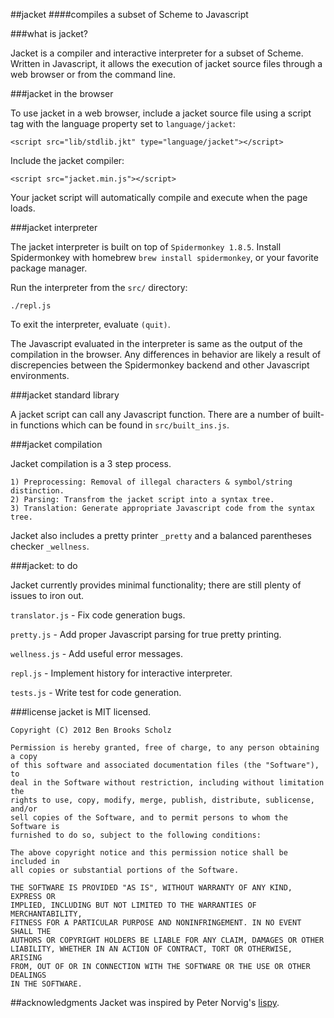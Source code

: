 ##jacket
####compiles a subset of Scheme to Javascript

###what is jacket?

Jacket is a compiler and interactive interpreter for a subset of Scheme. Written in Javascript, it allows the execution of jacket source files through a web 
browser or from the command line.

###jacket in the browser

To use jacket in a web browser, include a jacket source file using a script tag
with the language property set to `language/jacket`:

	<script src="lib/stdlib.jkt" type="language/jacket"></script>

Include the jacket compiler:
		
	<script src="jacket.min.js"></script>

Your jacket script will automatically compile and execute when the page loads.

###jacket interpreter

The jacket interpreter is built on top of `Spidermonkey 1.8.5`. Install
Spidermonkey with homebrew `brew install spidermonkey`, or your favorite package
manager.

Run the interpreter from the `src/` directory:

	./repl.js

To exit the interpreter, evaluate `(quit)`.

The Javascript evaluated in the interpreter is same as the output of the
compilation in the browser. Any differences in behavior are likely a result of
discrepencies between the Spidermonkey backend and other Javascript
environments.

###jacket standard library

A jacket script can call any Javascript function. There are a number of built-in
functions which can be found in `src/built_ins.js`. 

###jacket compilation

Jacket compilation is a 3 step process.
	
	1) Preprocessing: Removal of illegal characters & symbol/string distinction.
	2) Parsing: Transfrom the jacket script into a syntax tree.
	3) Translation: Generate appropriate Javascript code from the syntax tree.

Jacket also includes a pretty printer `_pretty` and a balanced parentheses
checker `_wellness`.

###jacket: to do

Jacket currently provides minimal functionality; there are still plenty of
issues to iron out. 

`translator.js` - Fix code generation bugs. 

`pretty.js`     - Add proper Javascript parsing for true pretty printing.

`wellness.js`   - Add useful error messages.

`repl.js`       - Implement history for interactive interpreter.

`tests.js`      - Write test for code generation.

###license
jacket is MIT licensed.

	Copyright (C) 2012 Ben Brooks Scholz 

	Permission is hereby granted, free of charge, to any person obtaining a copy
	of this software and associated documentation files (the "Software"), to 
	deal in the Software without restriction, including without limitation the 
	rights to use, copy, modify, merge, publish, distribute, sublicense, and/or 
	sell copies of the Software, and to permit persons to whom the Software is 
	furnished to do so, subject to the following conditions:

	The above copyright notice and this permission notice shall be included in 
	all copies or substantial portions of the Software.

	THE SOFTWARE IS PROVIDED "AS IS", WITHOUT WARRANTY OF ANY KIND, EXPRESS OR
	IMPLIED, INCLUDING BUT NOT LIMITED TO THE WARRANTIES OF MERCHANTABILITY, 
	FITNESS FOR A PARTICULAR PURPOSE AND NONINFRINGEMENT. IN NO EVENT SHALL THE
	AUTHORS OR COPYRIGHT HOLDERS BE LIABLE FOR ANY CLAIM, DAMAGES OR OTHER 
	LIABILITY, WHETHER IN AN ACTION OF CONTRACT, TORT OR OTHERWISE, ARISING 
	FROM, OUT OF OR IN CONNECTION WITH THE SOFTWARE OR THE USE OR OTHER DEALINGS 
	IN THE SOFTWARE.

##acknowledgments
Jacket was inspired by Peter Norvig's [lispy](http://norvig.com/lispy.html).
